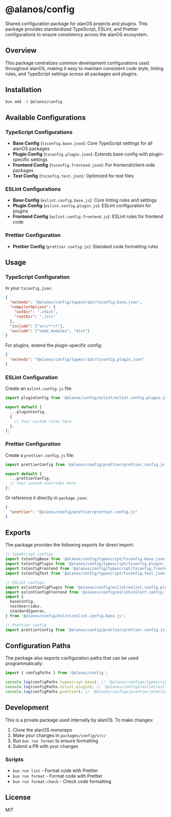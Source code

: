 # @alanos/config

Shared configuration package for alanOS projects and plugins. This package provides standardized TypeScript, ESLint, and Prettier configurations to ensure consistency across the alanOS ecosystem.

## Overview

This package centralizes common development configurations used throughout alanOS, making it easy to maintain consistent code style, linting rules, and TypeScript settings across all packages and plugins.

## Installation

```bash
bun add -d @alanos/config
```

## Available Configurations

### TypeScript Configurations

- **Base Config** (`tsconfig.base.json`): Core TypeScript settings for all alanOS packages
- **Plugin Config** (`tsconfig.plugin.json`): Extends base config with plugin-specific settings
- **Frontend Config** (`tsconfig.frontend.json`): For frontend/client-side packages
- **Test Config** (`tsconfig.test.json`): Optimized for test files

### ESLint Configurations

- **Base Config** (`eslint.config.base.js`): Core linting rules and settings
- **Plugin Config** (`eslint.config.plugin.js`): ESLint configuration for plugins
- **Frontend Config** (`eslint.config.frontend.js`): ESLint rules for frontend code

### Prettier Configuration

- **Prettier Config** (`prettier.config.js`): Standard code formatting rules

## Usage

### TypeScript Configuration

In your `tsconfig.json`:

```json
{
  "extends": "@alanos/config/typescript/tsconfig.base.json",
  "compilerOptions": {
    "outDir": "./dist",
    "rootDir": "./src"
  },
  "include": ["src/**/*"],
  "exclude": ["node_modules", "dist"]
}
```

For plugins, extend the plugin-specific config:

```json
{
  "extends": "@alanos/config/typescript/tsconfig.plugin.json"
}
```

### ESLint Configuration

Create an `eslint.config.js` file:

```javascript
import pluginConfig from '@alanos/config/eslint/eslint.config.plugin.js';

export default [
  ...pluginConfig,
  {
    // Your custom rules here
  },
];
```

### Prettier Configuration

Create a `prettier.config.js` file:

```javascript
import prettierConfig from '@alanos/config/prettier/prettier.config.js';

export default {
  ...prettierConfig,
  // Your custom overrides here
};
```

Or reference it directly in `package.json`:

```json
{
  "prettier": "@alanos/config/prettier/prettier.config.js"
}
```

## Exports

The package provides the following exports for direct import:

```javascript
// TypeScript configs
import tsConfigBase from '@alanos/config/typescript/tsconfig.base.json';
import tsConfigPlugin from '@alanos/config/typescript/tsconfig.plugin.json';
import tsConfigFrontend from '@alanos/config/typescript/tsconfig.frontend.json';
import tsConfigTest from '@alanos/config/typescript/tsconfig.test.json';

// ESLint configs
import eslintConfigPlugin from '@alanos/config/eslint/eslint.config.plugin.js';
import eslintConfigFrontend from '@alanos/config/eslint/eslint.config.frontend.js';
import {
  baseConfig,
  testOverrides,
  standardIgnores,
} from '@alanos/config/eslint/eslint.config.base.js';

// Prettier config
import prettierConfig from '@alanos/config/prettier/prettier.config.js';
```

## Configuration Paths

The package also exports configuration paths that can be used programmatically:

```javascript
import { configPaths } from '@alanos/config';

console.log(configPaths.typescript.base); // '@alanos/configs/typescript/tsconfig.base.json'
console.log(configPaths.eslint.plugin); // '@alanos/configs/eslint/eslint.config.plugin.js'
console.log(configPaths.prettier); // '@alanos/configs/prettier/prettier.config.js'
```

## Development

This is a private package used internally by alanOS. To make changes:

1. Clone the alanOS monorepo
2. Make your changes in `packages/config/src/`
3. Run `bun run format` to ensure formatting
4. Submit a PR with your changes

### Scripts

- `bun run lint` - Format code with Prettier
- `bun run format` - Format code with Prettier
- `bun run format:check` - Check code formatting

## License

MIT
